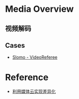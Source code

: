 # Media Overview

## 视频解码

## Cases
 
* [Slomo - VideoReferee](httlps://slomo.tv)

# Reference

* [利用媒体云实现差异化](http://www.infoq.com/cn/news/2018/08/mediacloud)